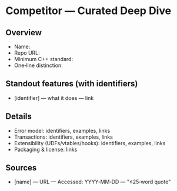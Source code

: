 # Competitor — Curated Deep Dive

## Overview
- Name: 
- Repo URL: 
- Minimum C++ standard: 
- One‑line distinction: 

## Standout features (with identifiers)
- [identifier] — what it does — link

## Details
- Error model: identifiers, examples, links
- Transactions: identifiers, examples, links
- Extensibility (UDFs/vtables/hooks): identifiers, examples, links
- Packaging & license: links

## Sources
- [name] — URL — Accessed: YYYY‑MM‑DD — "≤25‑word quote"


